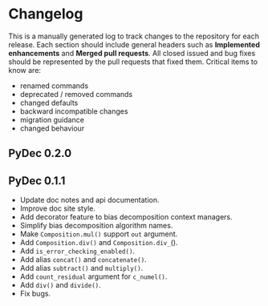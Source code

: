 # Changelog

This is a manually generated log to track changes to the repository for each release. 
Each section should include general headers such as **Implemented enhancements** 
and **Merged pull requests**. All closed issued and bug fixes should be 
represented by the pull requests that fixed them.
Critical items to know are:

 - renamed commands
 - deprecated / removed commands
 - changed defaults
 - backward incompatible changes
 - migration guidance
 - changed behaviour

## PyDec 0.2.0


## PyDec 0.1.1
* Update doc notes and api documentation.
* Improve doc site style.
* Add decorator feature to bias decomposition context managers.
* Simplify bias decomposition algorithm names.
* Make `Composition.mul()` support `out` argument.
* Add `Composition.div()` and `Composition.div_`().
* Add `is_error_checking_enabled()`.
* Add alias `concat()` and `concatenate()`.
* Add alias `subtract()` and `multiply()`.
* Add `count_residual` argument for `c_numel()`.
* Add `div()` and `divide()`.
* Fix bugs.